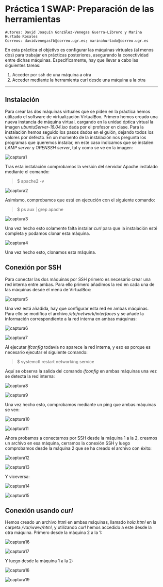 # Práctica 1 SWAP: Preparación de las herramientas
    Autores: David Joaquín González-Venegas Guerra-Librero y Marina Hurtado Rosales
    Correos: davidvenegasfb@correo.ugr.es; marinahurtado@correo.ugr.es
En esta práctica el objetivo es configurar las máquinas virtuales (al menos dos) para
trabajar en prácticas posteriores, asegurando la conectividad entre dichas máquinas.
Específicamente, hay que llevar a cabo las siguientes tareas:
1. Acceder por ssh de una máquina a otra
2. Acceder mediante la herramienta curl desde una máquina a la otra

------------------------------------------------------------------------------------
## Instalación
Para crear las dos máquinas virtuales que se piden en la práctica hemos utilizado el software de virtualización VirtualBox. Primero hemos creado una nueva instancia de máquina virtual, cargando en la unidad óptica virtual la imagen *ubuntuServer-16.04.iso* dada por el profesor en clase. Para la instalación hemos seguido los pasos dados en el guión, dejando todos los valores por defecto. En un momento de la instalación nos pregunta los programas que queremos instalar, en este caso indicamos que se instalen *LAMP server* y *OPENSSH server*, tal y como se ve en la imagen:

![captura1](https://github.com/Feiniel/SWAP/blob/master/practica1/imagenes/c1.png)

Tras esta instalación comprobamos la versión del servidor Apache instalado mediante el comando:

> $ apache2 -v

![captura2](https://github.com/Feiniel/SWAP/blob/master/practica1/imagenes/c2.PNG)

Asimismo, comprobamos que está en ejecución con el siguiente comando:

> $ ps aux | grep apache

![captura3](https://github.com/Feiniel/SWAP/blob/master/practica1/imagenes/c3.PNG)

Una vez hecho esto solamente falta instalar *curl* para que la instalación esté completa y podamos clonar esta máquina.

![captura4](https://github.com/Feiniel/SWAP/blob/master/practica1/imagenes/c4.PNG)

Una vez hecho esto, clonamos esta máquina.

## Conexión por SSH
Para conectar las dos máquinas por SSH primero es necesario crear una red interna entre ambas. Para ello primero añadimos la red en cada una de las máquinas desde el menú de VirtualBox:

![captura5](https://github.com/Feiniel/SWAP/blob/master/practica1/imagenes/c5.PNG)

Una vez está añadida, hay que configurar esta red en ambas máquinas. Para ello se modifica el archivo */etc/network/interfaces* y se añade la información correspondiente a la red interna en ambas máquinas:

![captura6](https://github.com/Feiniel/SWAP/blob/master/practica1/imagenes/c6.PNG)

![captura7](https://github.com/Feiniel/SWAP/blob/master/practica1/imagenes/c7.PNG)

Al ejecutar *ifconfig* todavía no aparece la red interna, y eso es porque es necesario ejecutar el siguiente comando:

> $ systemctl restart networking.service

Aquí se observa la salida del comando *ifconfig* en ambas máquinas una vez se detecta la red interna:

![captura8](https://github.com/Feiniel/SWAP/blob/master/practica1/imagenes/c8.PNG)

![captura9](https://github.com/Feiniel/SWAP/blob/master/practica1/imagenes/c9.PNG)

Una vez hecho esto, comprobamos mediante un ping que ambas máquinas se ven:

![captura10](https://github.com/Feiniel/SWAP/blob/master/practica1/imagenes/c10.PNG)

![captura11](https://github.com/Feiniel/SWAP/blob/master/practica1/imagenes/c11.PNG)

Ahora probamos a conectarnos por SSH desde la máquina 1 a la 2, creamos un archivo en esa máquina, cerramos la conexión SSH y luego comprobamos desde la máquina 2 que se ha creado el archivo con éxito:

![captura12](https://github.com/Feiniel/SWAP/blob/master/practica1/imagenes/c12.PNG)

![captura13](https://github.com/Feiniel/SWAP/blob/master/practica1/imagenes/c13.PNG)

Y viceversa:

![captura14](https://github.com/Feiniel/SWAP/blob/master/practica1/imagenes/c14.PNG)

![captura15](https://github.com/Feiniel/SWAP/blob/master/practica1/imagenes/c15.PNG)


## Conexión usando *curl*
Hemos creado un archivo html en ambas máquinas, llamado *hola.html* en la carpeta */var/www/html*, y utilizando *curl* hemos accedido a este desde la otra máquina. 
Primero desde la máquina 2 a la 1:

![captura16](https://github.com/Feiniel/SWAP/blob/master/practica1/imagenes/c16.PNG)

![captura17](https://github.com/Feiniel/SWAP/blob/master/practica1/imagenes/c17.PNG)

Y luego desde la máquina 1 a la 2:

![captura18](https://github.com/Feiniel/SWAP/blob/master/practica1/imagenes/c18.PNG)

![captura19](https://github.com/Feiniel/SWAP/blob/master/practica1/imagenes/c19.PNG)
